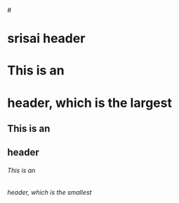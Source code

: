 #<h1>srisai header
# This is an <h1> header, which is the largest
## This is an <h2> header
###### This is an <h6> header, which is the smallest
